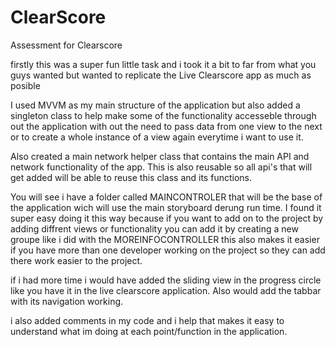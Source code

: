 # ClearScore
Assessment for Clearscore

firstly this was a super fun little task and i took it a bit to far from what you guys wanted but wanted to replicate the Live Clearscore app as much as posible 

I used MVVM as my main structure of the application but also added a singleton class to help make some of the functionality accesseble through out the application with out the need to pass data from one view to the next or to create a whole instance of a view again everytime i want to use it.

Also created a main network helper class that contains the main API and network functionality of the app. This is also reusable so all api's that will get added will be able to reuse this class and its functions.

You will see i have a folder called MAINCONTROLER that will be the base of the application wich will use the main storyboard derung run time. I found it super easy doing it this way because if you want to add on to the project by adding diffrent views or functionality you can add it by creating a new groupe like i did with the MOREINFOCONTROLLER this also makes it easier if you have more than one developer working on the project so they can add there work easier to the project.

if i had more time i would have added the sliding view in the progress circle like you have it in the live clearscore application. Also would add the tabbar with its navigation working.

i also added comments in my code and i help that makes it easy to understand what im doing at each point/function in the application.
